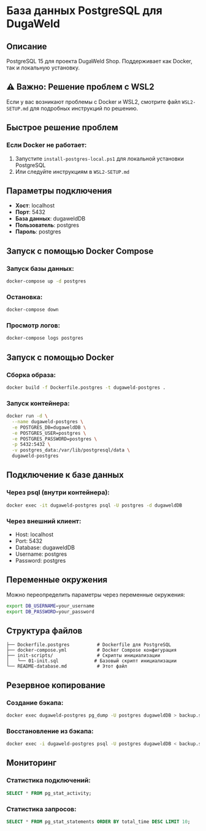 # База данных PostgreSQL для DugaWeld

## Описание
PostgreSQL 15 для проекта DugaWeld Shop. Поддерживает как Docker, так и локальную установку.

## ⚠️ Важно: Решение проблем с WSL2

Если у вас возникают проблемы с Docker и WSL2, смотрите файл `WSL2-SETUP.md` для подробных инструкций по решению.

## Быстрое решение проблем

### Если Docker не работает:
1. Запустите `install-postgres-local.ps1` для локальной установки PostgreSQL
2. Или следуйте инструкциям в `WSL2-SETUP.md`

## Параметры подключения
- **Хост**: localhost
- **Порт**: 5432
- **База данных**: dugaweldDB
- **Пользователь**: postgres
- **Пароль**: postgres

## Запуск с помощью Docker Compose

### Запуск базы данных:
```bash
docker-compose up -d postgres
```

### Остановка:
```bash
docker-compose down
```

### Просмотр логов:
```bash
docker-compose logs postgres
```

## Запуск с помощью Docker

### Сборка образа:
```bash
docker build -f Dockerfile.postgres -t dugaweld-postgres .
```

### Запуск контейнера:
```bash
docker run -d \
  --name dugaweld-postgres \
  -e POSTGRES_DB=dugaweldDB \
  -e POSTGRES_USER=postgres \
  -e POSTGRES_PASSWORD=postgres \
  -p 5432:5432 \
  -v postgres_data:/var/lib/postgresql/data \
  dugaweld-postgres
```

## Подключение к базе данных

### Через psql (внутри контейнера):
```bash
docker exec -it dugaweld-postgres psql -U postgres -d dugaweldDB
```

### Через внешний клиент:
- Host: localhost
- Port: 5432
- Database: dugaweldDB
- Username: postgres
- Password: postgres

## Переменные окружения

Можно переопределить параметры через переменные окружения:

```bash
export DB_USERNAME=your_username
export DB_PASSWORD=your_password
```

## Структура файлов

```
├── Dockerfile.postgres          # Dockerfile для PostgreSQL
├── docker-compose.yml           # Docker Compose конфигурация
├── init-scripts/                # Скрипты инициализации
│   └── 01-init.sql             # Базовый скрипт инициализации
└── README-database.md           # Этот файл
```

## Резервное копирование

### Создание бэкапа:
```bash
docker exec dugaweld-postgres pg_dump -U postgres dugaweldDB > backup.sql
```

### Восстановление из бэкапа:
```bash
docker exec -i dugaweld-postgres psql -U postgres dugaweldDB < backup.sql
```

## Мониторинг

### Статистика подключений:
```sql
SELECT * FROM pg_stat_activity;
```

### Статистика запросов:
```sql
SELECT * FROM pg_stat_statements ORDER BY total_time DESC LIMIT 10;
```
